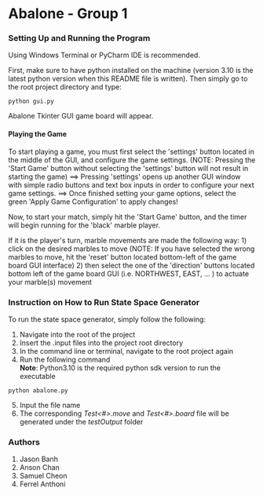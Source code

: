 # Abalone - Group 1
### Setting Up and Running the Program
Using Windows Terminal or PyCharm IDE is recommended.

First, make sure to have python installed on the machine (version 3.10 is the latest python version when this README file is written).
Then simply go to the root project directory and type:

```text
python gui.py
```

Abalone Tkinter GUI game board will appear.

#### Playing the Game
To start playing a game, you must first select the 'settings' button located in the middle of the GUI, and configure 
the game settings.
(NOTE: Pressing the 'Start Game' button without selecting the 'settings' button will not result in starting the game)
    ==> Pressing 'settings' opens up another GUI window with simple radio buttons and text box inputs in order 
    to configure your next game settings.
    ==> Once finished setting your game options, select the green 'Apply Game Configuration' to apply changes!

Now, to start your match, simply hit the 'Start Game' button, and the timer will begin running for the 'black' 
marble player.

If it is the player's turn, marble movements are made the following way:
    1) click on the desired marbles to move
        (NOTE: If you have selected the wrong marbles to move, hit the 'reset' button located bottom-left of the game board GUI interface)
    2) then select the one of the 'direction' buttons located bottom left of the game board GUI (i.e. NORTHWEST, EAST, ... ) to actuate your marble(s) movement


### Instruction on How to Run State Space Generator
To run the state space generator, simply follow the following:
1. Navigate into the root of the project
2. Insert the .input files into the project root directory
3. In the command line or terminal, navigate to the root project again
4. Run the following command\
**Note**: Python3.10 is the required python sdk version to run the executable

```text
python abalone.py
```

5. Input the file name
6. The corresponding *Test<#>.move* and *Test<#>.board* file will be generated under the *testOutput* folder

### Authors
1. Jason Banh
2. Anson Chan
3. Samuel Cheon
4. Ferrel Anthoni
